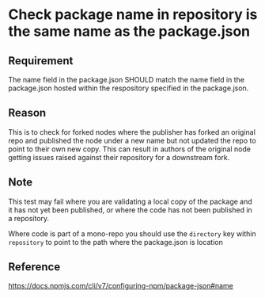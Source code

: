 # Check package name in repository is the same name as the package.json

## Requirement

The name field in the package.json SHOULD match the name field in the package.json hosted within the respository specified in the package.json.

## Reason
This is to check for forked nodes where the publisher has forked an original repo and published the node under a new name but not updated the repo to point to their own new copy. This can result in authors of the original node getting issues raised against their repository for a downstream fork.

## Note 
This test may fail where you are validating a local copy of the package and it has not yet been published, or where the code has not been published in a repository.

Where code is part of a mono-repo you should use the `directory` key within `repository` to point to the path where the package.json is location

## Reference

https://docs.npmjs.com/cli/v7/configuring-npm/package-json#name
